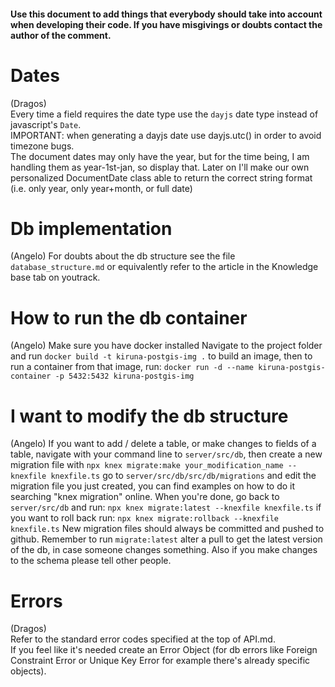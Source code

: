 #### Use this document to add things that everybody should take into account when developing their code. If you have misgivings or doubts contact the author of the comment.  


# Dates  
(Dragos)  
Every time a field requires the date type use the `dayjs` date type instead of javascript's `Date`.  
IMPORTANT: when generating a dayjs date use dayjs.utc() in order to avoid timezone bugs.  
The document dates may only have the year, but for the time being, I am handling them as year-1st-jan, so display that. Later on I'll make our own personalized DocumentDate class able to return the correct string format (i.e. only year, only year+month, or full date)

# Db implementation
(Angelo)
For doubts about the db structure see the file `database_structure.md` or equivalently refer to the article in the Knowledge base tab on youtrack.

# How to run the db container
(Angelo)
Make sure you have docker installed
Navigate to the project folder and run
`docker build -t kiruna-postgis-img .`
to build an image, then to run a container from that image, run:
`docker run -d --name kiruna-postgis-container -p 5432:5432 kiruna-postgis-img`

# I want to modify the db structure
(Angelo)
If you want to add / delete a table, or make changes to fields of a table, navigate with your command line to `server/src/db`,
then create a new migration file with
`npx knex migrate:make your_modification_name --knexfile knexfile.ts`
go to `server/src/db/src/db/migrations` and edit the migration file you just created, you can find examples on how to do it searching "knex migration" online.
When you're done, go back to `server/src/db` and run:
`npx knex migrate:latest --knexfile knexfile.ts`
if you want to roll back run:
`npx knex migrate:rollback --knexfile knexfile.ts`
New migration files should always be committed and pushed to github.
Remember to run `migrate:latest` alter a pull to get the latest version of the db, in case someone changes something. Also if you make changes to the schema please tell other people.

# Errors
(Dragos)  
Refer to the standard error codes specified at the top of API.md.  
If you feel like it's needed create an Error Object (for db errors like Foreign Constraint Error or Unique Key Error for example there's already specific objects).  